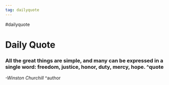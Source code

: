 ```yaml
---
tag: dailyquote
---
```


#dailyquote

# Daily Quote

### All the great things are simple, and many can be expressed in a single word: freedom, justice, honor, duty, mercy, hope. ^quote
*-Winston Churchill* ^author
